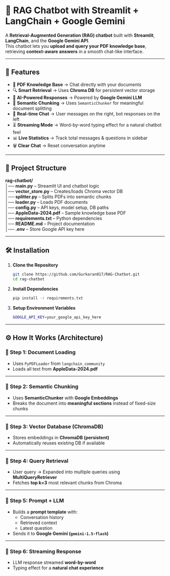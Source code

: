 # 💬 RAG Chatbot with Streamlit + LangChain + Google Gemini

A **Retrieval-Augmented Generation (RAG) chatbot** built with **Streamlit**, **LangChain**, and the **Google Gemini API**.  
This chatbot lets you **upload and query your PDF knowledge base**, retrieving **context-aware answers** in a smooth chat-like interface.

---

## 🚀 Features

- 📄 **PDF Knowledge Base** → Chat directly with your documents  
- 🔍 **Smart Retrieval** → Uses **Chroma DB** for persistent vector storage  
- 🧠 **AI-Powered Responses** → Powered by **Google Gemini LLM**  
- 🧩 **Semantic Chunking** → Uses `SemanticChunker` for meaningful document splitting  
- 💬 **Real-time Chat** → User messages on the right, bot responses on the left  
- ⏳ **Streaming Mode** → Word-by-word typing effect for a natural chatbot feel  
- 📊 **Live Statistics** → Track total messages & questions in sidebar  
- 🗑️ **Clear Chat** → Reset conversation anytime  

---

## 📂 Project Structure

**rag-chatbot/**  
**│── main.py** – Streamlit UI and chatbot logic  
**│── vector_store.py** – Creates/loads Chroma vector DB  
**│── splitter.py** – Splits PDFs into semantic chunks  
**│── loader.py** – Loads PDF documents  
**│── config.py** – API keys, model setup, DB paths  
**│── AppleData-2024.pdf** – Sample knowledge base PDF  
**│── requirements.txt** – Python dependencies  
**│── README.md** – Project documentation  
**│── .env** – Store Google API key here  


---

## 🛠️ Installation

1. **Clone the Repository**
   ```bash
   git clone https://github.com/Gurkaran017/RAG-Chatbot.git
   cd rag-chatbot

2. **Install Dependencies**
   ```bash
   pip install -r requirements.txt

3. **Setup Environment Variables**
   ```bash
   GOOGLE_API_KEY=your_google_api_key_here

---

## ⚙️ How It Works (Architecture)

### 🔹 Step 1: Document Loading
- Uses `PyPDFLoader` from `langchain_community`  
- Loads all text from **AppleData-2024.pdf**

---

### 🔹 Step 2: Semantic Chunking
- Uses **SemanticChunker** with **Google Embeddings**  
- Breaks the document into **meaningful sections** instead of fixed-size chunks

---

### 🔹 Step 3: Vector Database (ChromaDB)
- Stores embeddings in **ChromaDB (persistent)**  
- Automatically reuses existing DB if available

---

### 🔹 Step 4: Query Retrieval
- User query → Expanded into multiple queries using **MultiQueryRetriever**  
- Fetches **top k=3** most relevant chunks from Chroma

---

### 🔹 Step 5: Prompt + LLM
- Builds a **prompt template** with:  
  - Conversation history  
  - Retrieved context  
  - Latest question  
- Sends it to **Google Gemini (`gemini-1.5-flash`)**

---

### 🔹 Step 6: Streaming Response
- LLM response streamed **word-by-word**  
- Typing effect for a **natural chat experience**


